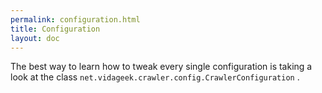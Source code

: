 ```yaml
---
permalink: configuration.html
title: Configuration
layout: doc
---
```


The best way to learn how to tweak every single configuration is taking a look at the class 
`net.vidageek.crawler.config.CrawlerConfiguration` .

